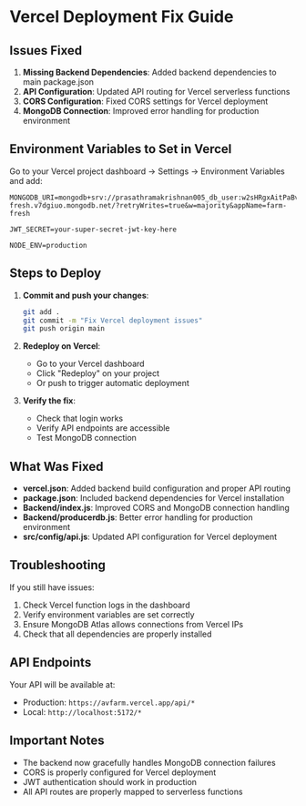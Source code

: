 # Vercel Deployment Fix Guide

## Issues Fixed

1. **Missing Backend Dependencies**: Added backend dependencies to main package.json
2. **API Configuration**: Updated API routing for Vercel serverless functions
3. **CORS Configuration**: Fixed CORS settings for Vercel deployment
4. **MongoDB Connection**: Improved error handling for production environment

## Environment Variables to Set in Vercel

Go to your Vercel project dashboard → Settings → Environment Variables and add:

```
MONGODB_URI=mongodb+srv://prasathramakrishnan005_db_user:w2sHRgxAitPaBvoD@farm-fresh.v7dgiuo.mongodb.net/?retryWrites=true&w=majority&appName=farm-fresh

JWT_SECRET=your-super-secret-jwt-key-here

NODE_ENV=production
```

## Steps to Deploy

1. **Commit and push your changes**:
   ```bash
   git add .
   git commit -m "Fix Vercel deployment issues"
   git push origin main
   ```

2. **Redeploy on Vercel**:
   - Go to your Vercel dashboard
   - Click "Redeploy" on your project
   - Or push to trigger automatic deployment

3. **Verify the fix**:
   - Check that login works
   - Verify API endpoints are accessible
   - Test MongoDB connection

## What Was Fixed

- **vercel.json**: Added backend build configuration and proper API routing
- **package.json**: Included backend dependencies for Vercel installation
- **Backend/index.js**: Improved CORS and MongoDB connection handling
- **Backend/producerdb.js**: Better error handling for production environment
- **src/config/api.js**: Updated API configuration for Vercel deployment

## Troubleshooting

If you still have issues:

1. Check Vercel function logs in the dashboard
2. Verify environment variables are set correctly
3. Ensure MongoDB Atlas allows connections from Vercel IPs
4. Check that all dependencies are properly installed

## API Endpoints

Your API will be available at:
- Production: `https://avfarm.vercel.app/api/*`
- Local: `http://localhost:5172/*`

## Important Notes

- The backend now gracefully handles MongoDB connection failures
- CORS is properly configured for Vercel deployment
- JWT authentication should work in production
- All API routes are properly mapped to serverless functions
